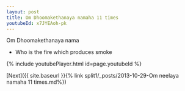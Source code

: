 ```yaml
---
layout: post
title: Om Dhoomakethanaya namaha 11 times
youtubeId: x7JYEAoh-pk
---
```

 
 
Om Dhoomakethanaya nama 
 
 -  Who is the fire which produces smoke 
 
  
 
  
 
 
 
 
 
 


{% include youtubePlayer.html id=page.youtubeId %}
 
[Next]({{ site.baseurl }}{% link  split1/_posts/2013-10-29-Om neelaya namaha 11 times.md%})
 
